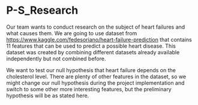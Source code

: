 # P-S_Research

Our team wants to conduct research on the subject of heart failures and what causes them. We are going to use dataset from https://www.kaggle.com/fedesoriano/heart-failure-prediction that contains 11 features that can be used to predict a possible heart disease. This dataset was created by combining different datasets already available independently but not combined before.


We want to test our null hypothesis that heart failure depends on the cholesterol level. There are plenty of other features in the dataset, so we might change our null hypothesis during the project implementation and switch to some other more interesting features, but the preliminary hypothesis will be as stated here. 
